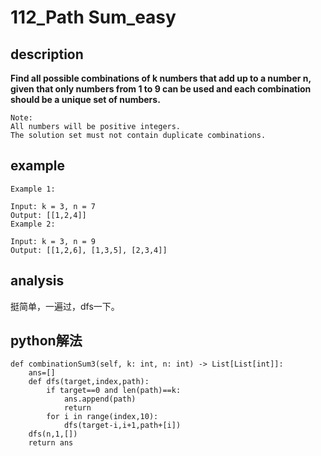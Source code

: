 # 112_Path Sum_easy

## description

**Find all possible combinations of k numbers that add up to a number n, given that only numbers from 1 to 9 can be used and each combination should be a unique set of numbers.**  
```
Note:
All numbers will be positive integers.
The solution set must not contain duplicate combinations.
```

## example

```
Example 1:

Input: k = 3, n = 7
Output: [[1,2,4]]
Example 2:

Input: k = 3, n = 9
Output: [[1,2,6], [1,3,5], [2,3,4]]
```

## analysis

挺简单，一遍过，dfs一下。

## python解法

```
def combinationSum3(self, k: int, n: int) -> List[List[int]]:
    ans=[]
    def dfs(target,index,path):
        if target==0 and len(path)==k:
            ans.append(path)
            return
        for i in range(index,10):
            dfs(target-i,i+1,path+[i])
    dfs(n,1,[])
    return ans
```